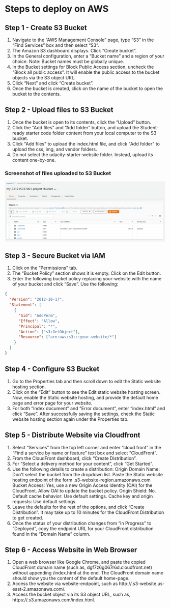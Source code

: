# Steps to deploy on AWS

## Step 1 - Create S3 Bucket

1. Navigate to the “AWS Management Console” page, type “S3” in the “Find Services” box and then select “S3”.
2. The Amazon S3 dashboard displays. Click “Create bucket”.
3. In the General configuration, enter a “Bucket name” and a region of your choice. Note: Bucket names must be globally unique.
4. In the Bucket settings for Block Public Access section, uncheck the “Block all public access”. It will enable the public access to the bucket objects via the S3 object URL.
5. Click “Next” and click “Create bucket”.
6. Once the bucket is created, click on the name of the bucket to open the bucket to the contents.

## Step 2 - Upload files to S3 Bucket

1. Once the bucket is open to its contents, click the “Upload” button.
2. Click the "Add files" and “Add folder” button, and upload the Student-ready starter code folder content from your local computer to the S3 bucket.
3. Click "Add files" to upload the index.html file, and click "Add folder" to upload the css, img, and vendor folders.
4. Do not select the udacity-starter-website folder. Instead, upload its content one-by-one.

### Screenshot of files uploaded to S3 Bucket

![S3 Bucket Screenshot](Images_README/S3_Bucket_Screenshot.PNG)

## Step 3 - Secure Bucket via IAM

1. Click on the “Permissions” tab.
2. The “Bucket Policy” section shows it is empty. Click on the Edit button.
3. Enter the following bucket policy replacing your-website with the name of your bucket and click “Save”.
   Use the following:

```json
{
  "Version": "2012-10-17",
  "Statement": [
    {
      "Sid": "AddPerm",
      "Effect": "Allow",
      "Principal": "*",
      "Action": ["s3:GetObject"],
      "Resource": ["arn:aws:s3:::your-website/*"]
    }
  ]
}
```

## Step 4 - Configure S3 Bucket

1. Go to the Properties tab and then scroll down to edit the Static website hosting section.
2. Click on the “Edit” button to see the Edit static website hosting screen. Now, enable the Static website hosting, and provide the default home page and error page for your website.
3. For both “Index document” and “Error document”, enter “index.html” and click “Save”. After successfully saving the settings, check the Static website hosting section again under the Properties tab.

## Step 5 - Distribute Website via Cloudfront

1. Select “Services” from the top left corner and enter “cloud front” in the “Find a service by name or feature” text box and select “CloudFront”.
2. From the CloudFront dashboard, click “Create Distribution”.
3. For “Select a delivery method for your content”, click “Get Started”.
4. Use the following details to create a distribution:
   Origin Domain Name: Don't select the bucket from the dropdown list. Paste the Static website hosting endpoint of the form <bucket-name>.s3-website-region.amazonaws.com
   Bucket Access: Yes, use a new Origin Access Identity (OAI) for the CloudFront. Allow OAI to update the bucket policy.
   Origin Shield: No.
   Default cache behavior: Use default settings.
   Cache key and origin requests: Use default settings.
5. Leave the defaults for the rest of the options, and click “Create Distribution”. It may take up to 10 minutes for the CloudFront Distribution to get created.
6. Once the status of your distribution changes from “In Progress” to “Deployed”, copy the endpoint URL for your CloudFront distribution found in the “Domain Name” column.

## Step 6 - Access Website in Web Browser

1. Open a web browser like Google Chrome, and paste the copied CloudFront domain name (such as, dgf7z6g067r6d.cloudfront.net) without appending /index.html at the end. The CloudFront domain name should show you the content of the default home-page.
2. Access the website via website-endpoint, such as http://<bucket-name>.s3-website.us-east-2.amazonaws.com/.
3. Access the bucket object via its S3 object URL, such as, https://<bucket-name>.s3.amazonaws.com/index.html.
